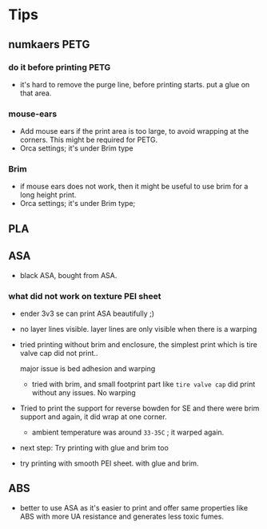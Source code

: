 # Tips

## numkaers PETG 

### do it before printing PETG

- it's hard to remove the purge line, before printing starts. put a glue on that area.

### mouse-ears

- Add mouse ears if the print area is too large, to avoid wrapping at the corners. 
  This might be required for PETG.
- Orca settings; it's under Brim type

### Brim 

- if mouse ears does not work, then it might be useful to use brim for a long height
print.
- Orca settings; it's under Brim type;

## PLA


## ASA 

- black ASA, bought from ASA.
### what did not work on texture PEI sheet

- ender 3v3 se can print ASA beautifully ;)
- no layer lines visible. layer lines are only visible when there is a warping
- tried printing without brim and enclosure, the simplest print which is tire valve cap did not print.. 
  
  major issue is bed adhesion and warping
    - tried with brim, and small footprint part like `tire valve cap` did print without any issues. No warping
- Tried to print the support for reverse bowden for SE and there were brim support and again, it did wrap at one corner. 
    - ambient temperature was around `33-35C` ; it warped again.

- next step: Try printing with glue and brim too
- try printing with smooth PEI sheet. with glue and brim.

## ABS

- better to use ASA as it's easier to print and offer same properties like ABS
with more UA resistance and generates less toxic fumes.
